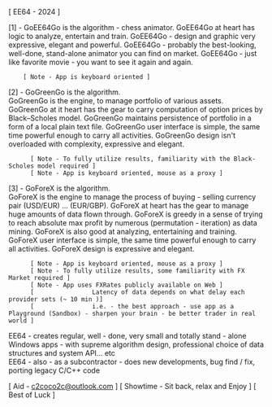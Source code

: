 [ EE64 - 2024 ]

[1] - GoEE64Go is the algorithm - chess animator.
       GoEE64Go at heart has logic to analyze, entertain and train.
       GoEE64Go - design and graphic very expressive, elegant and powerful.
       GoEE64Go - probably the best-looking, well-done, stand-alone animator you can find on market.
       GoEE64Go - just like favorite movie - you want to see it again and again.

        [ Note - App is keyboard oriented ]

[2] - GoGreenGo is the algorithm.                
       GoGreenGo is the engine, to manage portfolio of various assets.
       GoGreenGo at it heart has the gear to carry computation of option prices by Black–Scholes model.
       GoGreenGo maintains persistence of portfolio in a form of a local plain text file.
       GoGreenGo user interface is simple, the same time powerful enough to carry all activities.
       GoGreenGo design isn't overloaded with complexity, expressive and elegant.

          [ Note - To fully utilize results, familiarity with the Black-Scholes model required ]
          [ Note - App is keyboard oriented, mouse as a proxy ] 

[3] - GoForeX is the algorithm.  
       GoForeX is the engine to manage the process of buying - selling currency pair (USD/EUR) ... (EUR/GBP).
       GoForeX at heart has the gear to manage huge amounts of data flown through.
       GoForeX is greedy in a sense of trying to reach absolute max profit by numerous (permutation - iteration) as data mining.
       GoForeX is also good at analyzing, entertaining and training.
       GoForeX user interface is simple, the same time powerful enough to carry all activities.
       GoForeX design is expressive and elegant.

          [ Note - App is keyboard oriented, mouse as a proxy ]
          [ Note - To fully utilize results, some familiarity with FX Market required ]
          [ Note - App uses FXRates publicly available on Web ]
          [                Latency of data depends on what delay each provider sets (~ 10 min )]
          [                i.e. - the best approach - use app as a Playground (Sandbox) - sharpen your brain - be better trader in real world ]


EE64 - creates regular, well - done, very small and totally stand - alone Windows apps
        - with supreme algorithm design, professional choice of data structures and system API... etc  
EE64 - also - as a subcontractor - does new developments, bug find / fix, porting legacy C/C++ code

[ Aid - c2coco2c@outlook.com ]
[ Showtime - Sit back, relax and Enjoy ]
[ Best of Luck ]
